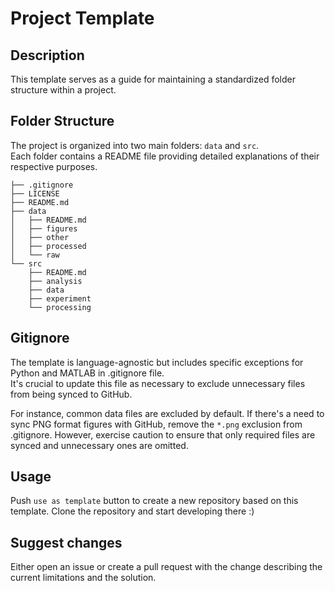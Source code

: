 # Project Template

## Description

This template serves as a guide for maintaining a standardized folder structure within a project.


## Folder Structure

The project is organized into two main folders: `data` and `src`. <br>
Each folder contains a README file providing detailed explanations of their respective purposes.

```shell
├── .gitignore
├── LICENSE
├── README.md
├── data
│   ├── README.md
│   ├── figures
│   ├── other
│   ├── processed
│   └── raw
└── src
    ├── README.md
    ├── analysis
    ├── data
    ├── experiment
    └── processing
```

## Gitignore

The template is language-agnostic but includes specific exceptions for Python and MATLAB in .gitignore file. <br>
It's crucial to update this file as necessary to exclude unnecessary files from being synced to GitHub.

For instance, common data files are excluded by default.
If there's a need to sync PNG format figures with GitHub, remove the `*.png` exclusion from .gitignore.
However, exercise caution to ensure that only required files are synced and unnecessary ones are omitted.

## Usage

Push `use as template` button to create a new repository based on this template.
Clone the repository and start developing there :)

## Suggest changes

Either open an issue or create a pull request with the change describing the current limitations and the solution.
